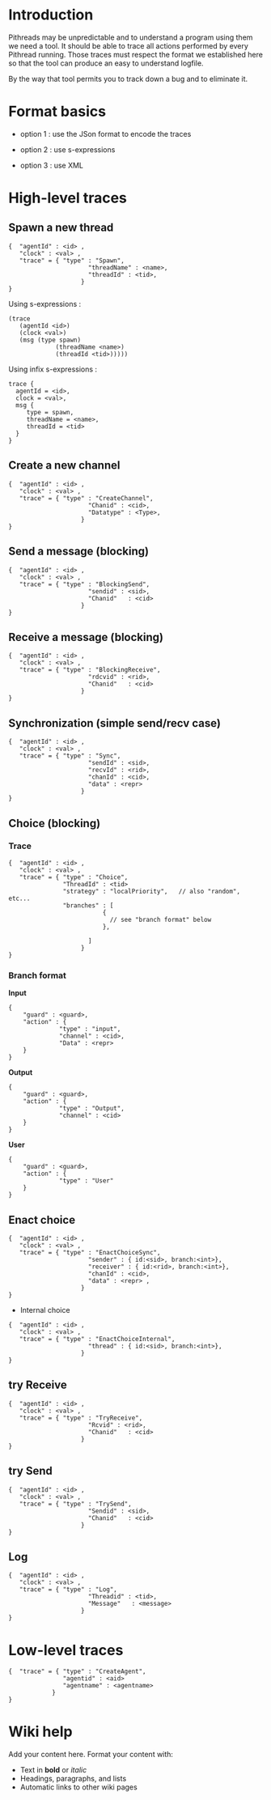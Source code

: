 # Introduction #

Pithreads may be unpredictable and to understand a program using them we need a tool. It should be able to trace all actions performed by every Pithread running. Those traces must respect the format we established here so that the tool can produce an easy to understand logfile.

By the way that tool permits you to track down a bug and to eliminate it.


# Format basics #

  * option 1 : use the JSon format to encode the traces

  * option 2 : use s-expressions

  * option 3 : use XML

# High-level traces #

## Spawn a new thread ##

```
{  "agentId" : <id> , 
   "clock" : <val> ,
   "trace" = { "type" : "Spawn",
                      "threadName" : <name>,
                      "threadId" : <tid>,
                    }
} 
```

Using s-expressions :

```
(trace 
   (agentId <id>)
   (clock <val>)
   (msg (type spawn)
             (threadName <name>)
             (threadId <tid>)))))        
```

Using infix s-expressions :

```
trace {
  agentId = <id>,
  clock = <val>,
  msg {
     type = spawn,
     threadName = <name>,
     threadId = <tid>
  }
}
```


## Create a new channel ##

```
{  "agentId" : <id> , 
   "clock" : <val> ,
   "trace" = { "type" : "CreateChannel",
                      "Chanid" : <cid>,
                      "Datatype" : <Type>,
                    }
} 
```

## Send a message (blocking) ##


```
{  "agentId" : <id> , 
   "clock" : <val> ,
   "trace" = { "type" : "BlockingSend",
                      "sendid" : <sid>,
                      "Chanid"   : <cid>                 
                    }
} 
```


## Receive a message (blocking) ##

```
{  "agentId" : <id> , 
   "clock" : <val> ,
   "trace" = { "type" : "BlockingReceive",
                      "rdcvid" : <rid>,
                      "Chanid"   : <cid>                 
                    }
} 
```

## Synchronization (simple send/recv case) ##


```
{  "agentId" : <id> , 
   "clock" : <val> ,
   "trace" = { "type" : "Sync",
                      "sendId" : <sid>,
                      "recvId" : <rid>,
                      "chanId" : <cid>,
                      "data" : <repr>
                    }
} 
```

## Choice (blocking) ##
### Trace ###
```
{  "agentId" : <id> , 
   "clock" : <val> ,
   "trace" = { "type" : "Choice",
               "ThreadId" : <tid>
               "strategy" : "localPriority",   // also "random", etc...
               "branches" : [
                          {
                            // see "branch format" below 
                          }, 
                          
                      ]
                    }
} 
```
### Branch format ###

**Input**
```
{
    "guard" : <guard>,
    "action" : {
              "type" : "input",
              "channel" : <cid>,
              "Data" : <repr>
    } 
}
```
**Output**
```
{
    "guard" : <guard>,
    "action" : {
              "type" : "Output",
              "channel" : <cid>
    } 
}
```
**User**
```
{
    "guard" : <guard>,
    "action" : {
              "type" : "User"
    } 
}
```




## Enact choice ##

```
{  "agentId" : <id> , 
   "clock" : <val> ,
   "trace" = { "type" : "EnactChoiceSync",
                      "sender" : { id:<sid>, branch:<int>},
                      "receiver" : { id:<rid>, branch:<int>},
                      "chanId" : <cid>,
                      "data" : <repr> ,
                    }
} 
```

  * Internal choice

```
{  "agentId" : <id> , 
   "clock" : <val> ,
   "trace" = { "type" : "EnactChoiceInternal",
                      "thread" : { id:<sid>, branch:<int>},
                    }
} 
```

## try Receive ##

```
{  "agentId" : <id> , 
   "clock" : <val> ,
   "trace" = { "type" : "TryReceive",
                      "Rcvid" : <rid>,
                      "Chanid"   : <cid>                 
                    }
} 
```

## try Send ##

```
{  "agentId" : <id> , 
   "clock" : <val> ,
   "trace" = { "type" : "TrySend",
                      "Sendid" : <sid>,
                      "Chanid"   : <cid>                 
                    }
} 
```

## Log ##

```
{  "agentId" : <id> , 
   "clock" : <val> ,
   "trace" = { "type" : "Log",
                      "Threadid" : <tid>,
                      "Message"   : <message>                 
                    }
} 
```


# Low-level traces #

```
{  "trace" = { "type" : "CreateAgent",
               "agentid" : <aid>
               "agentname" : <agentname>
            }
}
```



# Wiki help #

Add your content here.  Format your content with:
  * Text in **bold** or _italic_
  * Headings, paragraphs, and lists
  * Automatic links to other wiki pages